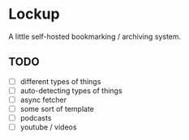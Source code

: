 # Lockup

A little self-hosted bookmarking / archiving system.

## TODO

* [ ] different types of things
* [ ] auto-detecting types of things
* [ ] async fetcher
* [ ] some sort of template
* [ ] podcasts
* [ ] youtube / videos
